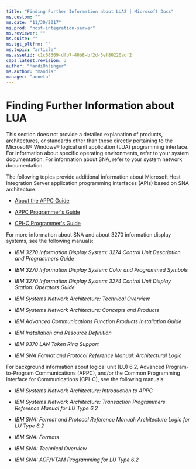 ```yaml
---
title: "Finding Further Information about LUA2 | Microsoft Docs"
ms.custom: ""
ms.date: "11/30/2017"
ms.prod: "host-integration-server"
ms.reviewer: ""
ms.suite: ""
ms.tgt_pltfrm: ""
ms.topic: "article"
ms.assetid: c1c68309-dfb7-40b8-bf2d-5ef80220adf2
caps.latest.revision: 3
author: "MandiOhlinger"
ms.author: "mandia"
manager: "anneta"
---
```

# Finding Further Information about LUA
This section does not provide a detailed explanation of products, architectures, or standards other than those directly pertaining to the Microsoft® Windows® logical unit application (LUA) programming interface. For information about specific operating environments, refer to your system documentation. For information about SNA, refer to your system network documentation.  
  
 The following topics provide additional information about Microsoft Host Integration Server application programming interfaces (APIs) based on SNA architecture:  
  
-   [About the APPC Guide](../core/appc-guide2.md)  
  
-   [APPC Programmer's Guide](../core/appc-programmer-s-guide2.md)  
  
-   [CPI-C Programmer's Guide](../core/cpi-c-programmer-s-guide1.md)  
  
 For more information about SNA and about 3270 information display systems, see the following manuals:  
  
-   *IBM 3270 Information Display System: 3274 Control Unit Description and Programmers Guide*  
  
-   *IBM 3270 Information Display System: Color and Programmed Symbols*  
  
-   *IBM 3270 Information Display System: 3274 Control Unit Display Station: Operators Guide*  
  
-   *IBM Systems Network Architecture: Technical Overview*  
  
-   *IBM Systems Network Architecture: Concepts and Products*  
  
-   *IBM Advanced Communications Function Products Installation Guide*  
  
-   *IBM Installation and Resource Definition*  
  
-   *IBM 9370 LAN Token Ring Support*  
  
-   *IBM SNA Format and Protocol Reference Manual: Architectural Logic*  
  
 For background information about logical unit (LU) 6.2, Advanced Program-to-Program Communications (APPC), and/or the Common Programming Interface for Communications (CPI-C), see the following manuals:  
  
-   *IBM Systems Network Architecture: Introduction to APPC*  
  
-   *IBM Systems Network Architecture: Transaction Programmers Reference Manual for LU Type 6.2*  
  
-   *IBM SNA: Format and Protocol Reference Manual: Architecture Logic for LU Type 6.2*  
  
-   *IBM SNA: Formats*  
  
-   *IBM SNA: Technical Overview*  
  
-   *IBM SNA: ACF/VTAM Programming for LU Type 6.2*